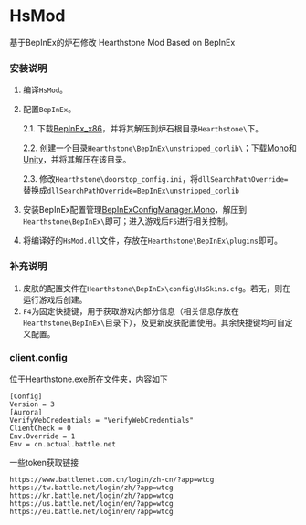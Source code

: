 # HsMod

基于BepInEx的炉石修改 Hearthstone Mod Based on BepInEx

### 安装说明

1. 编译`HsMod`。

2. 配置`BepInEx`。

   2.1. 下载[BepInEx_x86](https://github.com/BepInEx/BepInEx/releases)，并将其解压到炉石根目录`Hearthstone\`下。

   2.2. 创建一个目录`Hearthstone\BepInEx\unstripped_corlib\`；下载[Mono](https://unity.bepinex.dev/corlibs/2019.4.37.zip)和[Unity](https://unity.bepinex.dev/libraries/2019.4.37.zip)，并将其解压在该目录。 

   2.3. 修改`Hearthstone\doorstop_config.ini`，将`dllSearchPathOverride=` 替换成`dllSearchPathOverride=BepInEx\unstripped_corlib`

3. 安装BepInEx配置管理[BepInExConfigManager.Mono](https://github.com/sinai-dev/BepInExConfigManager/releases)，解压到`Hearthstone\BepInEx\`即可；进入游戏后`F5`进行相关控制。

4. 将编译好的`HsMod.dll`文件，存放在`Hearthstone\BepInEx\plugins`即可。

### 补充说明

1. 皮肤的配置文件在`Hearthstone\BepInEx\config\HsSkins.cfg`。若无，则在运行游戏后创建。
2. `F4`为固定快捷键，用于获取游戏内部分信息（相关信息存放在`Hearthstone\BepInEx\`目录下），及更新皮肤配置使用。其余快捷键均可自定义配置。



### client.config

位于Hearthstone.exe所在文件夹，内容如下

```config
[Config]
Version = 3
[Aurora]
VerifyWebCredentials = "VerifyWebCredentials"
ClientCheck = 0
Env.Override = 1
Env = cn.actual.battle.net
```

一些token获取链接

```url
https://www.battlenet.com.cn/login/zh-cn/?app=wtcg
https://tw.battle.net/login/zh/?app=wtcg
https://kr.battle.net/login/zh/?app=wtcg
https://us.battle.net/login/en/?app=wtcg
https://eu.battle.net/login/en/?app=wtcg
```

